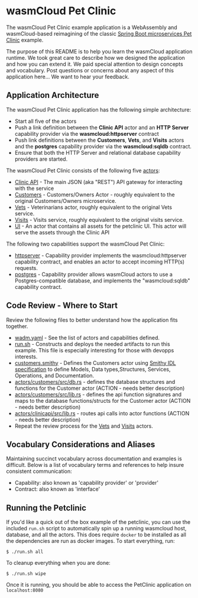 # wasmCloud Pet Clinic
The wasmCloud Pet Clinic example application is a WebAssembly and wasmCloud-based reimagining of the classic [Spring Boot microservices Pet
Clinic](https://github.com/spring-petclinic/spring-petclinic-microservices) example.

The purpose of this README is to help you learn the wasmCloud application runtime. We took great care to describe how we designed the application and how you can extend it. We paid special attention to design concepts and vocabulary. Post questions or concerns about any aspect of this application here... We want to hear your feedback.

## Application Architecture
The wasmCloud Pet Clinic application has the following simple architecture: 
* Start all five of the actors
* Push a link definition between the **Clinic API** actor and an **HTTP Server** capability provider via the **wasmcloud:httpserver** contract
* Push link definitions between the **Customers**, **Vets**, and **Visits** actors and the **postgres** capability provider via the **wasmcloud:sqldb** contract. 
* Ensure that both the HTTP Server and relational database capability providers are
started.

The wasmCloud Pet Clinic consists of the following five [actors](./actors):
* [Clinic API](./actors/clinicapi/README.md) - The main JSON (aka "REST") API gateway for
  interacting with the service
* [Customers](./actors/customers/README.md) - Customers/Owners Actor - roughly equivalent to the
  original Customers/Owners microservice.
* [Vets](./actors/vets/README.md) - Veterinarians actor, roughly equivalent to the original Vets
  service.
* [Visits](./actors/visits/README.md) - Visits service, roughly equivalent to the original visits
  service.
* [UI](./actors/ui/README.md) - An actor that contains all assets for the petclinic UI. This actor
  will serve the assets through the Clinic API

The following two capabilities support the wasmCloud Pet Clinic:
* [httpserver](https://github.com/wasmCloud/capability-providers/tree/main/httpserver-rs) - Capability provider implements the wasmcloud:httpserver capability contract, and enables an actor to accept incoming HTTP(s) requests.
* [postgres](https://github.com/wasmCloud/capability-providers/tree/main/sqldb-postgres) - Capability provider allows wasmCloud actors to use a Postgres-compatible database, and implements the "wasmcloud:sqldb" capability contract. 

## Code Review - Where to Start
Review the following files to better understand how the application fits together.
* [wadm.yaml](./wadm.yaml) - See the list of actors and capabilities defined.
* [run.sh](./run.sh) - Constructs and deploys the needed artifacts to run this example. This file is especially interesting for those with devopps interests.
* [customers.smithy](./petclinic-interface/customers.smithy) - Defines the Customers actor using [Smithy IDL specification](https://wasmcloud.com/docs/interfaces/wasmcloud-smithy) to define Models, Data types,Structures, Services, Operations, and Documentation.
* [actors/customers/src/db.rs](./actors/customers/src/db.rs) - defines the database structures and functions for the Customer actor (ACTION - needs better description)
* [actors/customers/src/lib.rs](./actors/customers/src/lib.rs) - defines the api function signatures and maps to the database functions/structs for the Customer actor (ACTION - needs better description)
* [actors/clinicapi/src/lib.rs](./actors/clinicapi/src/lib.rs) - routes api calls into actor functions (ACTION - needs better description)
* Repeat the review process for the [Vets](./actors/vets) and [Visits](./actors/visits) actors.

## Vocabulary Considerations and Aliases
Maintaining succinct vocabulary across documentation and examples is difficult. Below is a list of vocabulary terms and references to help insure consistent communication:
* Capability: also known as 'capability provider' or 'provider'
* Contract: also known as 'interface'

## Running the Petclinic

If you'd like a quick out of the box example of the petclinic, you can use the included `run.sh`
script to automatically spin up a running wasmcloud host, database, and all the actors. This does
require `docker` to be installed as all the dependencies are run as docker images. To start
everything, run:

```console
$ ./run.sh all
```

To cleanup everything when you are done:

```console
$ ./run.sh wipe
```

Once it is running, you should be able to access the PetClinic application on `localhost:8080`
